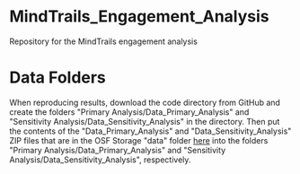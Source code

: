 # MindTrails_Engagement_Analysis
 Repository for the MindTrails engagement analysis

# Data Folders
When reproducing results, download the code directory from GitHub and create the folders "Primary Analysis/Data_Primary_Analysis" and "Sensitivity Analysis/Data_Sensitivity_Analysis" in the directory. Then put the contents of the "Data_Primary_Analysis" and "Data_Sensitivity_Analysis" ZIP files that are in the OSF Storage "data" folder [here](https://osf.io/wynxs/) into the folders "Primary Analysis/Data_Primary_Analysis" and "Sensitivity Analysis/Data_Sensitivity_Analysis", respectively.